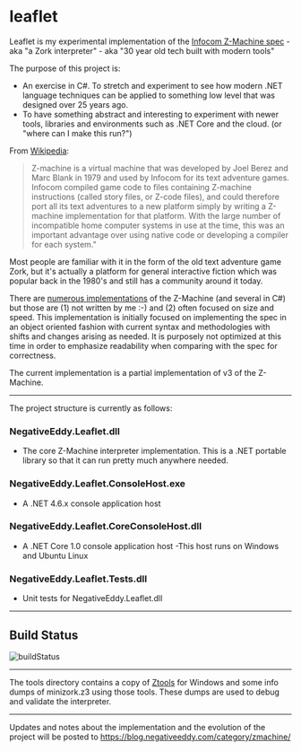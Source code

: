 [buildStatus]: https://negativeeddy.visualstudio.com/_apis/public/build/definitions/fbd60a39-1131-4c5f-88db-aaa29ecd29aa/4/badge

# leaflet
Leaflet is my experimental implementation of the [Infocom Z-Machine spec](http://inform-fiction.org/zmachine/index.html) - aka "a Zork interpreter" - aka "30 year old tech built with modern tools"

The purpose of this project is:
- An exercise in C#. To stretch and experiment to see how modern .NET language techniques can be applied to something low level that was designed over 25 years ago.
- To have something abstract and interesting to experiment with newer tools, libraries and environments such as .NET Core and the cloud. (or "where can I make this run?")

From [Wikipedia](https://en.wikipedia.org/wiki/Z-machine):
> Z-machine is a virtual machine that was developed by Joel Berez and Marc Blank in 1979 and used by Infocom for its text adventure games. Infocom compiled game code to files containing Z-machine instructions (called story files, or Z-code files), and could therefore port all its text adventures to a new platform simply by writing a Z-machine implementation for that platform. With the large number of incompatible home computer systems in use at the time, this was an important advantage over using native code or developing a compiler for each system."

Most people are familiar with it in the form of the old text adventure game Zork, but it's actually a platform for general interactive fiction which was popular back in the 1980's and still has a community around it today.

There are [numerous implementations](https://github.com/search?utf8=%E2%9C%93&q=zmachine) of the Z-Machine (and several in C#) but those are (1) not written by me :-) and (2) often focused on size and speed. This implementation is initially focused on implementing the spec in an object oriented fashion with current syntax and methodologies with shifts and changes arising as needed. It is purposely not optimized at this time in order to emphasize readability when comparing with the spec for correctness.

The current implementation is a partial implementation of v3 of the Z-Machine.

-------------
The project structure is currently as follows:

### NegativeEddy.Leaflet.dll
- The core Z-Machine interpreter implementation. This is a .NET portable library so that it can run pretty much anywhere needed.

### NegativeEddy.Leaflet.ConsoleHost.exe
- A .NET 4.6.x console application host

### NegativeEddy.Leaflet.CoreConsoleHost.dll
- A .NET Core 1.0 console application host
-This host runs on Windows and Ubuntu Linux

### NegativeEddy.Leaflet.Tests.dll
- Unit tests for NegativeEddy.Leaflet.dll
 
-----
## Build Status

![buildStatus]

-----------

The tools directory contains a copy of [Ztools](http://inform-fiction.org/zmachine/ztools.html) for Windows and some info dumps of minizork.z3 using those tools. These dumps are used to debug and validate the interpreter.

-----------
Updates and notes about the implementation and the evolution of the project will be posted to https://blog.negativeeddy.com/category/zmachine/
